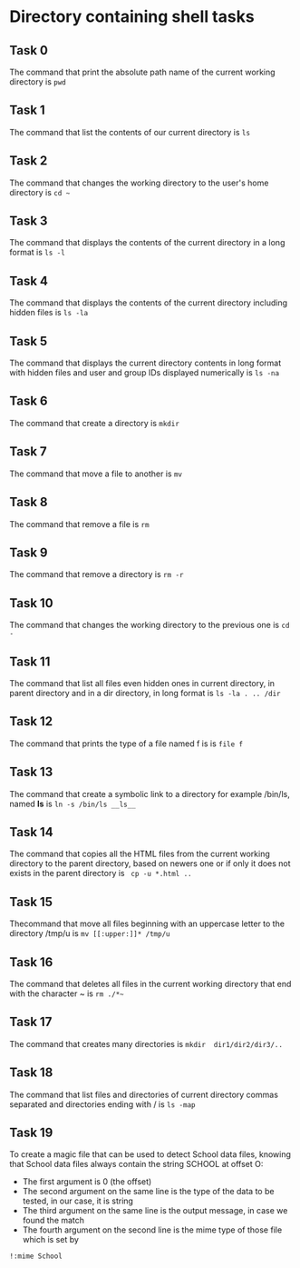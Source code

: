# Directory containing shell tasks

## Task 0

The command that print the absolute path name of the current working directory is `pwd`

## Task 1

The command that list the contents of our current directory is `ls`

## Task 2

The command that changes the working directory to the user's home directory is `cd ~`

## Task 3

The command that displays the contents of the current directory in a long format is `ls -l`

## Task 4

The command that displays the contents of the current directory including hidden files is `ls -la`

## Task 5

The command that displays the current directory contents in long format with hidden files and user and group IDs displayed numerically is `ls -na`

## Task 6

The command that create a directory is `mkdir`

## Task 7

The command that move a file to another is `mv`

## Task 8

The command that remove a file is `rm`

## Task 9

The command that remove a directory is `rm -r`

## Task 10

The command that changes the working directory to the previous one is `cd -`

## Task 11
The command that list all files even hidden ones in current directory, in parent directory and in a dir directory, in long format is  `ls -la . .. /dir`

## Task 12

The command that prints the type of a file named f is is `file f`

## Task 13

The command that create a symbolic link to a directory for example /bin/ls, named __ls__ is ```ln -s /bin/ls __ls__```

## Task 14

The command that copies all the HTML files from the current working directory to the parent directory, based on newers one or if only it does not exists in the parent directory is `` cp -u *.html ..``

## Task 15

Thecommand that move all files beginning with an uppercase letter to the directory /tmp/u is `` mv [[:upper:]]* /tmp/u ``

## Task 16

The command that deletes all files in the current working directory that end with the character ~ is `` rm ./*~ ``

## Task 17

The command that creates many directories is `mkdir  dir1/dir2/dir3/..`


## Task 18

The command that list files and directories of current directory commas separated and directories ending with / is `ls -map`


## Task 19


To create a magic file that can be used to detect School data files, knowing that School data files always contain the string SCHOOL at offset O: 

- The first argument is 0 (the offset)
- The second argument on the same line is the type of the data to be tested, in our case, it is string
- The third argument on the same line is the output message, in case we found the match
- The fourth argument on the second line is the mime type of those file which is set by 
```
!:mime School
```



